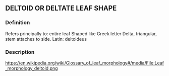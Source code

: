 ## DELTOID OR DELTATE LEAF SHAPE
### Definition
Refers principally to: entire leaf
Shaped like Greek letter Delta, triangular, stem attaches to side.
Latin: deltoideus

### Description
https://en.wikipedia.org/wiki/Glossary_of_leaf_morphology#/media/File:Leaf_morphology_deltoid.png
